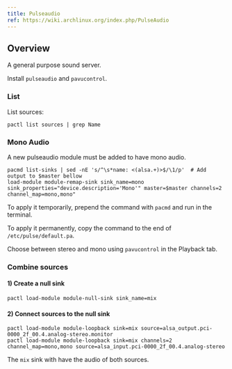 ```yaml
---
title: Pulseaudio
ref: https://wiki.archlinux.org/index.php/PulseAudio
---
```


## Overview

A general purpose sound server.

Install `pulseaudio` and `pavucontrol`.

### List

List sources:

```shell
pactl list sources | grep Name
```

### Mono Audio

A new pulseaudio module must be added to have mono audio.

```shell
pacmd list-sinks | sed -nE 's/^\s*name: <(alsa.+)>$/\1/p'  # Add output to $master bellow
load-module module-remap-sink sink_name=mono sink_properties="device.description='Mono'" master=$master channels=2 channel_map=mono,mono"
```

To apply it temporarily,
prepend the command with `pacmd` and run in the terminal.

To apply it permanently,
copy the command to the end of `/etc/pulse/default.pa`.

Choose between stereo and mono using `pavucontrol` in the Playback tab.

### Combine sources

#### 1) Create a null sink

```shell
pactl load-module module-null-sink sink_name=mix
```

#### 2) Connect sources to the null sink

```shell
pactl load-module module-loopback sink=mix source=alsa_output.pci-0000_2f_00.4.analog-stereo.monitor
pactl load-module module-loopback sink=mix channels=2 channel_map=mono,mono source=alsa_input.pci-0000_2f_00.4.analog-stereo
```

The `mix` sink with have the audio of both sources.
